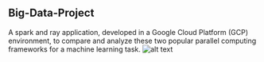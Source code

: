 ## Big-Data-Project
A spark and ray application, developed in a Google Cloud Platform (GCP) environment, to compare and analyze these two popular parallel computing frameworks for a machine learning task. 
![alt text](https://github.com/tommasomartinelli/BigData/img/spark-logo.png "Logo Title Text 1")

